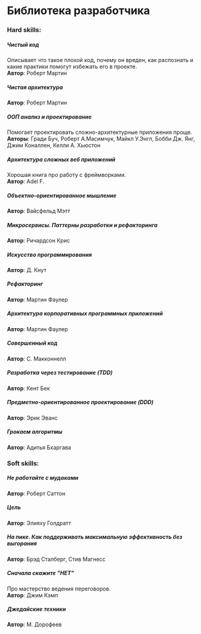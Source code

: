 # Библиотека разработчика

### Hard skills:
##### Чистый код
Описывает что такое плохой код, почему он вреден, как распознать и какие практики помогут избежать его в проекте.\
**Автор**: Роберт Мартин

##### Чистая архитектура
**Автор**: Роберт Мартин

##### ООП анализ и проектирование
Помогает проектировать сложно-архитектурные приложения проще.\
**Авторы**: Гради Буч, Роберт А.Масимчук, Майкл У.Энгл, Бобби Дж. Янг, Джим Коналлен, Келли А. Хьюстон

##### Архитектура сложных веб приложений
Хорошая книга про работу с фреймворками.\
**Автор**: Adel F.

##### Объектно-ориентированное мышление
**Автор**: Вайсфельд Мэтт

##### Микросервисы. Паттерны разработки и рефакторинга
**Автор**: Ричардсон Крис

##### Искусство программирования
**Автор**: Д. Кнут

##### Рефакторинг
**Автор**: Мартин Фаулер

##### Архитектура корпоративных программных приложений
**Автор**: Мартин Фаулер

##### Совершенный код
**Автор**: С. Макконнелл

##### Разработка через тестирование (TDD)
**Автор**: Кент Бек

##### Предметно-ориентированное проектирование (DDD)
**Автор**: Эрик Эванс

##### Грокаем алгоритмы
**Автор**: Адитья Бхаргава

### Soft skills:
##### Не работайте с мудаками
**Автор**: Роберт Саттон

##### Цель
**Автор**: Элияху Голдратт

##### На пике. Как поддерживать максимальную эффективность без выгорания
**Автор**: Брэд Сталберг, Стив Магнесс

##### Сначала скажите "НЕТ"
Про мастерство ведения переговоров.\
**Автор**: Джим Кэмп

##### Джедайские техники
**Автор**: М. Дорофеев
